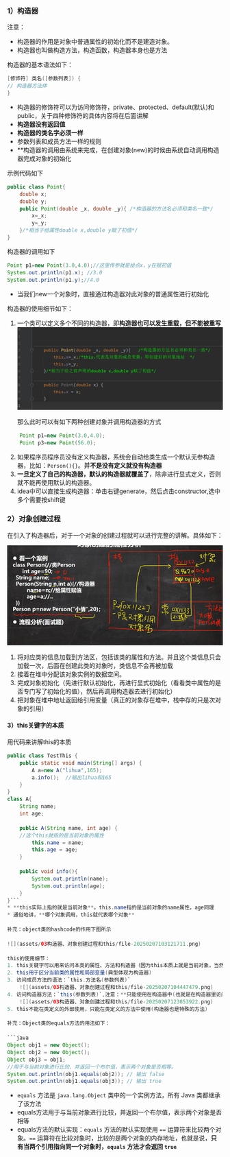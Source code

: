### 1）构造器
注意：
* 构造器的作用是对象中普通属性的初始化而不是建造对象。
* 构造器也叫做构造方法，构造函数，构造器本身也是方法

构造器的基本语法如下：
```java
[修饰符] 类名([参数列表]) { 
// 构造器方法体 
}
```
* 构造器的修饰符可以为访问修饰符，private、protected、default(默认)和public，关于四种修饰符的具体内容将在后面讲解
* **构造器没有返回值**
* **构造器的类名字必须一样**
* 参数列表和成员方法一样的规则
* **构造器的调用由系统来完成，在创建对象(new)的时候由系统自动调用构造器完成对象的初始化

示例代码如下
```java
public class Point{
	double x;
	double y;
	public Point(double _x, double _y){ /*构造器的方法名必须和类名一致*/  
		x=_x;
		y=_y;  
	}/*相当于给属性double x,double y赋了初值*/
}
```

构造器的调用如下
```java
Point p1=new Point(3.0,4.0);//这里传参就是给点x，y在赋初值
System.out.println(p1.x); //3.0 
System.out.println(p1.y);//4.0
```
* 当我们new一个对象时，直接通过构造器对此对象的普通属性进行初始化


构造器的使用细节如下：
1. 一个类可以定义多个不同的构造器，即**构造器也可以发生重载，但不能被重写**
	![](assets/03构造器、对象创建过程和this/file-20250206181717224.png)

	那么此时可以有如下两种创建对象并调用构造器的方式
```java
	Point p1=new Point(3.0,4.0);
	Point p3=new Point(56.0);
```
2. 如果程序员程序员没有定义构造器，系统会自动给类生成一个默认无参构造器，比如：`Person(){}`。**并不是没有定义就没有构造器**
3. **一旦定义了自己的构造器，默认的构造器就覆盖了**，除非进行显式定义，否则就不能再使用默认的构造器。
4. idea中可以直接生成构造器：单击右键generate，然后点击constructor,选中多个需要按shift键

### 2）对象创建过程
在引入了构造器后，对于一个对象的创建过程就可以进行完整的讲解。具体如下：

![](assets/03构造器、对象创建过程和this/file-20250206184322789.png)
1. 将对应类的信息加载到方法区，包括该类的属性和方法。并且这个类信息只会加载一次，后面在创建此类的对象时，类信息不会再被加载
2. 接着在堆中分配该对象实例的数据空间。
3. 完成对象初始化（先进行默认初始化，再进行显式初始化（看看类中属性的是否专门写了初始化的值），然后再调用构造器去进行初始化）
4. 把对象在堆中地址返回给引用变量（真正的对象存在堆中，栈中存的只是次对象的引用）

#### 3）this关键字的本质
用代码来讲解this的本质
```java
public class TestThis {  
	public static void main(String[] args) {  
		A a=new A("lihua",165);  
		a.info();  //输出lihua和165
	}  
}  
class A{  
	String name;  
	int age;  
	  
	public A(String name, int age) {  
	//这个this就指的是当前对象的属性  
		this.name = name;  
		this.age = age;  
	}  
	  
	public void info(){  
		System.out.println(name);  
		System.out.println(age);  
	}  
}```
* **this实际上指的就是当前对象**。this.name指的是当前对象的name属性，age同理
* 通俗地讲，**哪个对象调用，this就代表哪个对象**

补充：object类的hashcode的作用下图所示

![](assets/03构造器、对象创建过程和this/file-20250207103121711.png)

this的使用细节：
1. this关键字可以用来访问本类的属性、方法和构造器（因为this本质上就是当前对象，当然可以访问）
2. this用于区分当前类的属性和局部变量(典型体现为构造器)
3. 访问成员方法的语法：`this.方法名(参数列表)`
	![](assets/03构造器、对象创建过程和this/file-20250207104447479.png)
4. 访问构造器方法：`this(参数列表)`,注意：**只能使用在构造器中(也就是在构造器里访问另一个构造器)，并且必须放在构造方法的首行**
	![](assets/03构造器、对象创建过程和this/file-20250207123053922.png)
5. this不能在类定义的外部使用，只能在类定义的方法中使用(构造器也是特殊的方法)

补充：Object类的equals方法的用法如下：

```java
Object obj1 = new Object();  
Object obj2 = new Object();  
Object obj3 = obj1;  
//用于与当前对象进行比较，并返回一个布尔值，表示两个对象是否相等。  
System.out.println(obj1.equals(obj2)); // 输出 false
System.out.println(obj1.equals(obj3)); // 输出 true
```
* `equals` 方法是 `java.lang.Object` 类中的一个实例方法，所有 Java 类都继承了该方法
* equals方法用于与当前对象进行比较，并返回一个布尔值，表示两个对象是否相等
* equals方法的默认实现：`equals` 方法的默认实现使用 `==` 运算符来比较两个对象。`==` 运算符在比较对象时，比较的是两个对象的内存地址，也就是说，**只有当两个引用指向同一个对象时，`equals` 方法才会返回 `true`**

